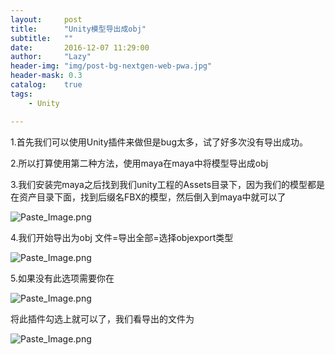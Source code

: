 ```yaml
---
layout:     post
title:      "Unity模型导出成obj"
subtitle:   ""
date:       2016-12-07 11:29:00
author:     "Lazy"
header-img: "img/post-bg-nextgen-web-pwa.jpg"
header-mask: 0.3
catalog:    true
tags:
    - Unity

---
```





1.首先我们可以使用Unity插件来做但是bug太多，试了好多次没有导出成功。

2.所以打算使用第二种方法，使用maya在maya中将模型导出成obj

3.我们安装完maya之后找到我们unity工程的Assets目录下，因为我们的模型都是在资产目录下面，找到后缀名FBX的模型，然后倒入到maya中就可以了

![Paste_Image.png](http://upload-images.jianshu.io/upload_images/1205414-e8ba8767eb5821e5.png?imageMogr2/auto-orient/strip%7CimageView2/2/w/1240)


4.我们开始导出为obj  文件=导出全部=选择objexport类型

![Paste_Image.png](http://upload-images.jianshu.io/upload_images/1205414-6739ec17a4932a8c.png?imageMogr2/auto-orient/strip%7CimageView2/2/w/1240)

5.如果没有此选项需要你在

![Paste_Image.png](http://upload-images.jianshu.io/upload_images/1205414-fa2aa9c5a18f484b.png?imageMogr2/auto-orient/strip%7CimageView2/2/w/1240)

将此插件勾选上就可以了，我们看导出的文件为

![Paste_Image.png](http://upload-images.jianshu.io/upload_images/1205414-6589783773995f66.png?imageMogr2/auto-orient/strip%7CimageView2/2/w/1240)
